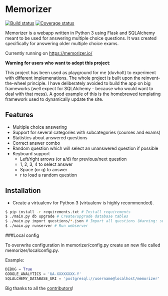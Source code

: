 Memorizer
=========

[![Build status](https://ci.frigg.io/duvholt/memorizer.svg)](https://ci.frigg.io/duvholt/memorizer/last/)
[![Coverage status](https://ci.frigg.io/duvholt/memorizer/coverage.svg)](https://ci.frigg.io/duvholt/memorizer/last/)

Memorizer is a webapp written in Python 3 using Flask and SQLAlchemy meant to be used for answering multiple choice questions.
It was created specifically for answering older multiple choice exams. 

Currently running on https://memorizer.io/

**Warning for users who want to adopt this project**:

This project has been used as playground for me (duvholt) to experiment with different implemenations.
The whole project is built upon the reinvent-the-wheel principle. I have deliberately avoided to build the app on big frameworks (well expect for SQLAlchemy - because who would want to deal with that mess). A good example of this is the homebrewed templating framework used to dynamically update the site. 

Features
--------

- Multiple choice answering
- Support for several categories with subcategories (courses and exams)
- Statistics about answered questions
- Correct answer combo
- Random question which will select an unanswered question if possible
- Keyboard support
  - Left/right arrows (or a/d) for previous/next question
  - 1, 2, 3, 4 to select answer
  - Space (or q) to answer
  - r to load a random question


Installation
------------

- Create a virtualenv for Python 3 (virtualenv is highly recommended).


```bash
$ pip install -r requirements.txt # Install requirements
$ ./main.py db upgrade # Create/upgrade database tables
$ ./main.py import questions/*.json # Import all questions (Warning: super slow if using SQLite)
$ ./main.py runserver # Run webserver
```


###Local config

To overwrite configuration in memorizer/config.py create an new file called memorizer/localconfig.py.

Example: 

```python
DEBUG = True
GOOGLE_ANALYTICS = 'UA-XXXXXXXX-Y'
SQLALCHEMY_DATABASE_URI = 'postgresql://username@localhost/memorizer'
```

Big thanks to all the [contributors](https://github.com/cXhristian/memorizer/graphs/contributors)!
